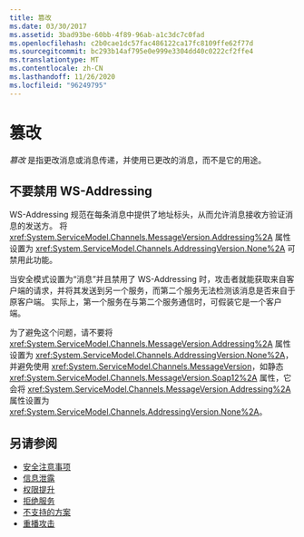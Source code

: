 ```yaml
---
title: 篡改
ms.date: 03/30/2017
ms.assetid: 3bad93be-60bb-4f89-96ab-a1c3dc7c0fad
ms.openlocfilehash: c2b0cae1dc57fac486122ca17fc8109ffe62f77d
ms.sourcegitcommit: bc293b14af795e0e999e3304dd40c0222cf2ffe4
ms.translationtype: MT
ms.contentlocale: zh-CN
ms.lasthandoff: 11/26/2020
ms.locfileid: "96249795"
---
```

# <a name="tampering"></a>篡改

*篡改* 是指更改消息或消息传递，并使用已更改的消息，而不是它的用途。  
  
## <a name="do-not-disable-ws-addressing"></a>不要禁用 WS-Addressing  

 WS-Addressing 规范在每条消息中提供了地址标头，从而允许消息接收方验证消息的发送方。 将 <xref:System.ServiceModel.Channels.MessageVersion.Addressing%2A> 属性设置为 <xref:System.ServiceModel.Channels.AddressingVersion.None%2A> 可禁用此功能。  
  
 当安全模式设置为“消息”并且禁用了 WS-Addressing 时，攻击者就能获取来自客户端的请求，并将其发送到另一个服务，而第二个服务无法检测该消息是否来自于原客户端。 实际上，第一个服务在与第二个服务通信时，可假装它是一个客户端。  
  
 为了避免这个问题，请不要将 <xref:System.ServiceModel.Channels.MessageVersion.Addressing%2A> 属性设置为 <xref:System.ServiceModel.Channels.AddressingVersion.None%2A>，并避免使用 <xref:System.ServiceModel.Channels.MessageVersion>，如静态 <xref:System.ServiceModel.Channels.MessageVersion.Soap12%2A> 属性，它会将 <xref:System.ServiceModel.Channels.MessageVersion.Addressing%2A> 属性设置为 <xref:System.ServiceModel.Channels.AddressingVersion.None%2A>。  
  
## <a name="see-also"></a>另请参阅

- [安全注意事项](security-considerations-in-wcf.md)
- [信息泄露](information-disclosure.md)
- [权限提升](elevation-of-privilege.md)
- [拒绝服务](denial-of-service.md)
- [不支持的方案](unsupported-scenarios.md)
- [重播攻击](replay-attacks.md)
